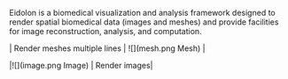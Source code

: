 
Eidolon is a biomedical visualization and analysis framework designed to render spatial biomedical data (images and meshes) and provide facilities for image reconstruction, analysis, and computation.


| Render meshes 
multiple lines | ![](mesh.png Mesh) |

|![](image.png Image) | Render images|
